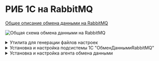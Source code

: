 # РИБ 1С на RabbitMQ

[Общее описание обмена данными на RabbitMQ](https://github.com/zhichkin/dajet-agent/blob/main/doc/%D0%9E%D0%BF%D0%B8%D1%81%D0%B0%D0%BD%D0%B8%D0%B5%20%D0%BE%D0%B1%D0%BC%D0%B5%D0%BD%D0%B0%20%D0%B4%D0%B0%D0%BD%D0%BD%D1%8B%D0%BC%D0%B8%20RabbitMQ.pdf)

![Общая схема обмена данными на RabbitMQ](https://github.com/zhichkin/dajet-agent/blob/main/doc/%D0%A1%D1%85%D0%B5%D0%BC%D0%B0%20%D0%BE%D0%B1%D0%BC%D0%B5%D0%BD%D0%B0%20%D0%B4%D0%B0%D0%BD%D0%BD%D1%8B%D0%BC%D0%B8%20RabbitMQ.png)

<details>
<summary>Утилита для генерации файлов настроек</summary>

[Скачать утилиту](https://github.com/zhichkin/dajet-agent/releases/).

Поддерживается работа с базами данных 1С на Microsoft SQL Server и PostgreSQL.

Файлы настроек должны быть расположены в корневом каталоге установки агента обмена данными **DaJet.Agent.Service.exe**.

Утилита генерирует два файла:
- producer-settings.json
- consumer-settings.json

Оба эти файла нужны для настройки параметров работы агента обмена данными.

Файл **producer-settings.json** нужен для настройки агента в роли экспортёра
данных из базы данных 1С в очереди RabbitMQ.

Файл **consumer-settings.json** нужен для настройки агента в роли импортёра
данных из очередей RabbitMQ в базу данных 1С.

![Помощь по использованию](https://github.com/zhichkin/dajet-agent/blob/main/doc/dajet-agent-help.png)

Пример использования для Microsoft SQL Server:

![Пример использования для Microsoft SQL Server](https://github.com/zhichkin/dajet-agent/blob/main/doc/dajet-agent-ms-usage.png)

Пример использования для PostgreSQL:

![Пример использования для PostgreSQL](https://github.com/zhichkin/dajet-agent/blob/main/doc/dajet-agent-pg-usage.png)

**Примечание:** в случае необходимости указать порт для **PostgreSQL** адрес сервера можно указать, например, так: **127.0.0.1:5432**

</details>

<details>
<summary>Установка и настройка подсистемы 1С "ОбменДаннымиRabbitMQ"</summary>

[Скачать подсистему "ОбменДаннымиRabbitMQ"](https://github.com/zhichkin/dajet-agent/blob/main/1c/%D0%9E%D0%B1%D0%BC%D0%B5%D0%BD%D0%94%D0%B0%D0%BD%D0%BD%D1%8B%D0%BC%D0%B8RabbitMQ.cf).

1. Обновить целевую конфигурацию 1С при помощи сравнения и объединения. Появится новая подсистема 1С "ОбменДаннымиRabbitMQ".
2. Сохранить конфигурацию 1С и перейти в режим пользователя для настройки подсистемы.
3. Заполнить константу **ИмяПланаОбменаRabbitMQ**, указав имя плана обмена так как это указано в конфигурации 1С, который будет использован для обмена данными RabbitMQ.
![Имя плана обмена](https://github.com/zhichkin/dajet-agent/blob/main/doc/exchange-plan-name.png)
4. Включить константу **ИспользоватьОбменДаннымиRabbitMQ** для активации использования подсистемы "ОбменДаннымиRabbitMQ".
5. Настроить и запланировать запуск регламентного задания "ОбменДаннымиRabbitMQ", которое выполняет загрузку объектов 1С из очереди входящих сообщений, справочник "ВходящаяОчередьRabbitMQ".
6. Включить константу **ИспользоватьРабочийРежимRabbitMQ** для активации рабочего режима использования подсистемы "ОбменДаннымиRabbitMQ".

Подсистема "ОбменДаннымиRabbitMQ" может работать в двух режимах "рабочий" и "тестовый".

В тестовом режиме (используется по умолчанию) регистрация изменений осуществляется одновременно и в плане обмена,
указанном в настройке "ИмяПланаОбменаRabbitMQ", и в очереди исходящих сообщений, справочник ""ИсходящаяОчередьRabbitMQ".

В рабочем режиме регистрация выполняется только в очереди исходящих сообщений, справочник ""ИсходящаяОчередьRabbitMQ".
Регистрация в плане обмена не выполняется, что обеспечивается выполнением следующего кода 1С:
```1C
Процедура ОчиститьСписокПолучателей(Источник, МассивПолучателей)
	
	Если Не ИспользоватьРабочийРежимRabbitMQ() Тогда
		Возврат;
	КонецЕсли;
	
	Для Каждого Получатель Из МассивПолучателей Цикл
		Источник.ОбменДанными.Получатели.Удалить(Получатель);
	КонецЦикла;
	
КонецПроцедуры
```

Сериализация и десериализация объектов 1С выполняется при помощи встроенного объекта платформы "СериализаторXDTO" в формате JSON.

Пример JSON 1С:
```JSON
{
  "#type" : "jcfg:CatalogObject.Номенклатура",
  "#value" :
  {
    "IsFolder":false,
    "Ref":"8f2ad5ce-8347-11eb-9c98-408d5c93cc8e",
    "DeletionMark":false,
    "Parent":"00000000-0000-0000-0000-000000000000",
    "Code":"00000001",
    "Description":"Тестовая номенклатура"
  }
}
```

</details>

<details>
<summary>Установка и настройка агента обмена данными</summary>

[Скачать агента обмена данными](https://github.com/zhichkin/dajet-agent/releases/).

Агент обмена данными логирует свою работу в файле **dajet-agent.log**,
который автоматически создаётся в корневом каталоге исполняемого файла агента в случае его отсутствия.

**Агент обмена данными устанавливается отдельно для каждого узла обмена данными (базы данных СУБД).**

1. Распаковать архив в каталог установки. Исполняемый файл называется **DaJet.Agent.Service.exe**.
2. Настроить файл **appsettings.json**.
<details>
<summary>Описание файла appsettings.json</summary>

- **LogSize** - размер файла лога в байтах, по умолчанию равен 64 Kb, по достижению этого размера пересоздаётся.
- **UseProducer** - использовать агента в качестве экспортёра данных из базы данных в очереди RabbitMQ.
- **UseConsumer** - использовать агента в качестве импортёра данных из очередей RabbitMQ в базу данных.
- **ShutdownTimeout** - стандартная настройка хоста .NET Core. Таймаут принудительного завершения работы сервисов хоста.
Нужен для того чтобы, например, можно было увеличить отсрочку остановки сервиса хоста для освобождения занятых им ресурсов и т.п.

</details>
<details>
<summary>Пример файла appsettings.json</summary>

```JSON
{
  "LogSize": 65536,
  "UseProducer": true,
  "UseConsumer": true,
  "HostOptions": {
    "ShutdownTimeout": "00:00:30"
  }
}
```

</details>

3. Настроить файл **producer-settings.json** для роли экспортёра данных.
<details>
<summary>Описание файла producer-settings.json</summary>

- **CriticalErrorDelay** - интервал ожидания доступности сервера СУБД или RabbitMQ в секундах.
- **MessageBrokerSettings** - секция для настройки подключения к серверу RabbitMQ.
  - **HostName** - сетевой адрес сервера.
  - **PortNumber** - порт сервера.
  - **UserName** - имя пользователя для подключения к серверу.
  - **Password** - пароль пользователя для подключения к серверу.
  - **ConfirmationTimeout** - таймаут ожидания подтверждения сервером RabbitMQ получения сообщения (publisher confirm), указывается в секундах.
- **DatabaseSettings** - секция для настройки подключения к серверу СУБД.
  - **DatabaseProvider** - тип севера СУБД (0 - Microsoft SQL Server, 1 - PostgreSQL).
  - **ConnectionString** - строка подключения к базе данных СУБД.
  - **MessagesPerTransaction** - количество исходящих сообщений, обрабатываемых за одну транзакцию СУБД.
  - **DatabaseQueryingPeriodicity** - интервал ожидания новых сообщений в узле обмена в секундах.
  - **WaitForNotificationTimeout** - таймаут ожидания уведомления о новых сообщениях в узле обмена в секундах (реализовано только для SQL Server).
Используется для реализации обмена данными в режиме online.
  - **DatabaseQueue** - секция для описания таблицы справочника "ИсходящаяОчередьRabbitMQ".
    - **TableName** - имя таблицы СУБД.
    - **ObjectName** - имя объекта метаданных 1С.
    - **Fields** - секция для описания полей таблицы СУБД справочника "ИсходящаяОчередьRabbitMQ".
      - **Name** - имя поля таблицы СУБД.
      - **Property** - имя реквизита объекта метаданных 1С.

</details>
<details>
<summary>Пример файла producer-settings.json</summary>

```JSON
{
  "CriticalErrorDelay": 300,
  "MessageBrokerSettings": {
    "HostName": "localhost",
    "PortNumber": 5672,
    "UserName": "guest",
    "Password": "guest",
    "ConfirmationTimeout": 1
  },
  "DatabaseSettings": {
    "DatabaseProvider": 0,
    "ConnectionString": "Data Source=SERVER_ADDRESS;Initial Catalog=DATABASE_NAME;Integrated Security=True",
    "MessagesPerTransaction": 1000,
    "DatabaseQueryingPeriodicity": 60,
    "WaitForNotificationTimeout": 180,
    "DatabaseQueue": {
      "TableName": "_Reference157",
      "ObjectName": "Справочник.ИсходящаяОчередьRabbitMQ",
      "Fields": [
        {
          "Name": "_Fld158",
          "Property": "ДатаВремя"
        },
        {
          "Name": "_Fld159",
          "Property": "Отправитель"
        },
        {
          "Name": "_Fld160",
          "Property": "Получатели"
        },
        {
          "Name": "_Fld161",
          "Property": "ТипОперации"
        },
        {
          "Name": "_Fld162",
          "Property": "ТипСообщения"
        },
        {
          "Name": "_Fld163",
          "Property": "ТелоСообщения"
        },
        {
          "Name": "_Code",
          "Property": "Код"
        },
        {
          "Name": "_IDRRef",
          "Property": "Ссылка"
        },
        {
          "Name": "_Marked",
          "Property": "ПометкаУдаления"
        },
        {
          "Name": "_PredefinedID",
          "Property": "Предопределённый"
        },
        {
          "Name": "_Version",
          "Property": "ВерсияДанных"
        }
      ]
    }
  }
}
```

</details>

4. Настроить файл **consumer-settings.json** для роли импортёра данных.
<details>
<summary>Описание файла consumer-settings.json</summary>

- **ThisNode** - код этого узла обмена (получателя), который обслуживает данный агент обмена данными.
- **SenderNodes** - коды узлов-отправителей, разделённых запятой, от которых данный узел принимает сообщения.
- **CriticalErrorDelay** - интервал ожидания доступности сервера СУБД или RabbitMQ в секундах.
- **MessageBrokerSettings** - секция для настройки подключения к серверу RabbitMQ.
  - **HostName** - сетевой адрес сервера.
  - **PortNumber** - порт сервера.
  - **UserName** - имя пользователя для подключения к серверу.
  - **Password** - пароль пользователя для подключения к серверу.
  - **ConsumerPrefetchCount** - количество сообщений, которое буферизуется на клиенте для получения.
Данный параметр влияет на скорость загрузки сообщений, но также может влиять увеличение расходования ресурсов, например, оперативной памяти клиентом.
Настраивается в зависимости от условий эксплуатации. Подробнее можно посмотреть в [документации RabbitMQ](https://www.rabbitmq.com/consumer-prefetch.html).
- **DatabaseSettings** - секция для настройки подключения к серверу СУБД.
  - **DatabaseProvider** - тип севера СУБД (0 - Microsoft SQL Server, 1 - PostgreSQL).
  - **ConnectionString** - строка подключения к базе данных СУБД.
  - **DatabaseQueue** - секция для описания таблицы справочника "ВходящаяОчередьRabbitMQ".
    - **TableName** - имя таблицы СУБД.
    - **ObjectName** - имя объекта метаданных 1С.
    - **Fields** - секция для описания полей таблицы СУБД справочника "ВходящаяОчередьRabbitMQ".
      - **Name** - имя поля таблицы СУБД.
      - **Property** - имя реквизита объекта метаданных 1С.

</details>
<details>
<summary>Пример файла consumer-settings.json</summary>

```JSON
{
  "ThisNode": "MAIN",
  "SenderNodes": [ "N001", "N002", "N003" ],
  "CriticalErrorDelay": 300,
  "MessageBrokerSettings": {
    "HostName": "localhost",
    "PortNumber": 5672,
    "UserName": "guest",
    "Password": "guest",
    "ConsumerPrefetchCount": 1
  },
  "DatabaseSettings": {
    "DatabaseProvider": 0,
    "ConnectionString": "Data Source=SERVER_ADDRESS;Initial Catalog=DATABASE_NAME;Integrated Security=True",
    "DatabaseQueue": {
      "TableName": "_Reference164",
      "ObjectName": "Справочник.ВходящаяОчередьRabbitMQ",
      "Fields": [
        {
          "Name": "_Fld165",
          "Property": "ДатаВремя"
        },
        {
          "Name": "_Fld166",
          "Property": "Отправитель"
        },
        {
          "Name": "_Fld167",
          "Property": "ТипОперации"
        },
        {
          "Name": "_Fld168",
          "Property": "ТипСообщения"
        },
        {
          "Name": "_Fld169",
          "Property": "ТелоСообщения"
        },
        {
          "Name": "_Code",
          "Property": "Код"
        },
        {
          "Name": "_IDRRef",
          "Property": "Ссылка"
        },
        {
          "Name": "_Marked",
          "Property": "ПометкаУдаления"
        },
        {
          "Name": "_PredefinedID",
          "Property": "Предопределённый"
        },
        {
          "Name": "_Version",
          "Property": "ВерсияДанных"
        }
      ]
    }
  }
}
```

</details>

<details>
<summary>5. Установка и запуск агента как службы Windows.</summary>

- Выполнить от имени администратора системы команду:
```SQL
sc create "DaJet Agent Service" binPath="D:\dajet-agent\DaJet.Agent.Service.exe"
```
В данном случае установочный архив распакован в каталог D:\dajet-agent.

- Перейти в системную консоль управления сервисами Windows.
- При необходимости заменить пользователя Windows, от имени которого будет работать сервис.
- При необходимости установить тип запуска Automatic, чтобы сервис стартовал при запуске/перезагрузке системы.
- Запустить сервис "DaJet Agent Service".

Агент может работать в среде Linux, в том числе как демон Linux.

</details>

<details>
<summary>6. Создание очередей RabbitMQ.</summary>



</details>

<details>
<summary>Проверка работы обмена данными</summary>

1. В каждом узле обмена данными должен быть одноимённый план обмена.
2. В составе каждого из этих планов обмена должен присутствовать идентичный объект метаданных, например, справочник "Номенклатура".
3. В конфигурации узла, который выполняет экспорт (выгрузку) данных,
должен работать тот или иной механизм регистрации объектов, например БСП 1С,
который обеспечивает заполнение набора узлов свойства "Получатели" параметров обмена объекта 1С.
Заполнение получателей должно выполняться до срабатывания подписок на события "ПриЗаписи" подсистемы "ОбменДаннымиRabbitMQ",
например, в подписках на события "ПередЗаписью".
В случае разрешения автоматической регистрации изменений для объекта метаданных 1С в плане обмена этот набор узлов заполняется автоматически.
4. Убедиться, что подсистема 1С "ОбменДаннымиRabbitMQ" включена.
5. Убедиться, что сервисы агентов обмена данными работают.
6. Изменить объект 1С (создать новый, изменить или удалить существующий) в узле-отправителе данных.
7. Убедиться, что объект попал в справочник "ИсходящаяОчередьRabbitMQ" узла-отправителя.
8. Убедиться, что объект попал в соответствующую очередь RabbitMQ.
9. Убедиться, что сообщение из RabbitMQ удалено агентом-получателем.
10. Убедиться, что сообщение появилось в справочнике "ВходящаяОчередьRabbitMQ" узла-получателя.
11. Убедиться, что регламентное задание "ОбменДаннымиRabbitMQ" узла-получателя обработало
входящее сообщение - соответствующий объект конфигурации был создан, обновлён или удалён.

**Примечание:** пункты 6-11 могут отработать очень быстро.
При удачном стечении обстоятельств после выполнения пункта 6 можно сразу переходить к пункту 10 или 11.

Если что-то пошло не так, то, в первую очередь, следует посмотреть логи агентов - файл **dajet-agent.log**,
который расположен в корневом каталоге установки агента.

</details>

</details>